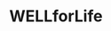 # WELLforLife

<a href="https://github.com/Wei-Kuang/WELLforLife/blob/main/YEAR%20IN%20REVIEW%202020.Interactive_Single.FINAL.pdf" class="image fit"><img src="images/marr_pic.jpg" alt=""></a>
